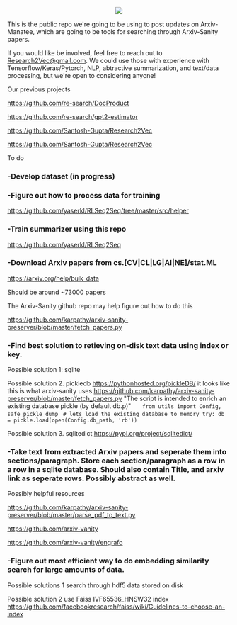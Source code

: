 <p align="center">
  <img src="https://snag.gy/cwnUGB.jpg">
</p>

This is the public repo we're going to be using to post updates on Arxiv-Manatee, which are going to be tools for searching through Arxiv-Sanity papers. 

If you would like be involved, feel free to reach out to Research2Vec@gmail.com. We could use those with experience with Tensorflow/Keras/Pytorch, 
NLP, abtractive summarization, and text/data processing, but we're open to considering anyone!

Our previous projects

https://github.com/re-search/DocProduct

https://github.com/re-search/gpt2-estimator

https://github.com/Santosh-Gupta/Research2Vec

https://github.com/Santosh-Gupta/Research2Vec


To do

### -Develop dataset (in progress)

### -Figure out how to process data for training

https://github.com/yaserkl/RLSeq2Seq/tree/master/src/helper

### -Train summarizer using this repo

https://github.com/yaserkl/RLSeq2Seq

### -Download Arxiv papers from cs.[CV|CL|LG|AI|NE]/stat.ML 

https://arxiv.org/help/bulk_data

Should be around ~73000 papers

The Arxiv-Sanity github repo may help figure out how to do this

https://github.com/karpathy/arxiv-sanity-preserver/blob/master/fetch_papers.py

### -Find best solution to retieving on-disk text data using index or key.

Possible solution 1: sqlite

Possible solution 2. pickledb https://pythonhosted.org/pickleDB/
it looks like this is what arxiv-sanity uses
https://github.com/karpathy/arxiv-sanity-preserver/blob/master/fetch_papers.py
"The script is intended to enrich an existing database pickle (by default db.p)"
`	from utils import Config, safe_pickle_dump`
` # lets load the existing database to memory
  try:
    db = pickle.load(open(Config.db_path, 'rb'))`

Possible solution 3. sqlitedict https://pypi.org/project/sqlitedict/

### -Take text from extracted Arxiv papers and seperate them into sections/paragraph. Store each section/paragraph as a row in a row in a sqlite database. Should also contain Title, and arxiv link as seperate rows. Possibly abstract as well. 

Possibly helpful resources

https://github.com/karpathy/arxiv-sanity-preserver/blob/master/parse_pdf_to_text.py

https://github.com/arxiv-vanity

https://github.com/arxiv-vanity/engrafo

### -Figure out most efficient way to do embedding similarity search for large amounts of data. 

Possible solutions 1 search through hdf5 data stored on disk

Possible solution 2 use Faiss IVF65536_HNSW32 index https://github.com/facebookresearch/faiss/wiki/Guidelines-to-choose-an-index
